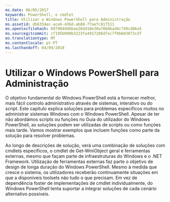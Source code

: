 ```yaml
---
ms.date: 06/05/2017
keywords: PowerShell, o cmdlet
title: Utilizar o Windows PowerShell para Administração
ms.assetid: db6334ec-ace6-436d-ab88-77aefc817511
ms.openlocfilehash: 69790ddd6bae26dd18e30af860bad4c749cd86a5
ms.sourcegitcommit: cf195b090b3223fa4917206dfec7f0b603873cdf
ms.translationtype: MT
ms.contentlocale: pt-PT
ms.lasthandoff: 04/09/2018
---
```

# <a name="using-windows-powershell-for-administration"></a>Utilizar o Windows PowerShell para Administração
O objetivo fundamental do Windows PowerShell está a fornecer melhor, mais fácil controlo administrativo através de sistemas, interativo ou do script. Este capítulo explica soluções para problemas específicos muitos no administrar sistemas Windows com o Windows PowerShell. Apesar de ter não abordámos scripts ou funções no Guia do utilizador do Windows PowerShell, as soluções podem ser utilizadas de scripts ou como funções mais tarde. Vamos mostrar exemplos que incluem funções como parte da solução para resolver problemas.

Ao longo de descrições de solução, verá uma combinação de soluções com cmdlets específicos, o cmdlet de Get-WmiObject geral e ferramentas externas, mesmo que façam parte de infraestruturas do Windows e o .NET Framework. Utilização de ferramentas externas faz parte o objetivo de design de longa duração do Windows PowerShell. Mesmo à medida que cresce o sistema, os utilizadores receberão continuamente situações em que a disponíveis toolsets não tudo o que precisam. Em vez de dependência foster de implementações de cmdlet individualmente, do Windows PowerShell tenta suportar a integrar soluções de cada cenário alternativo possíveis.